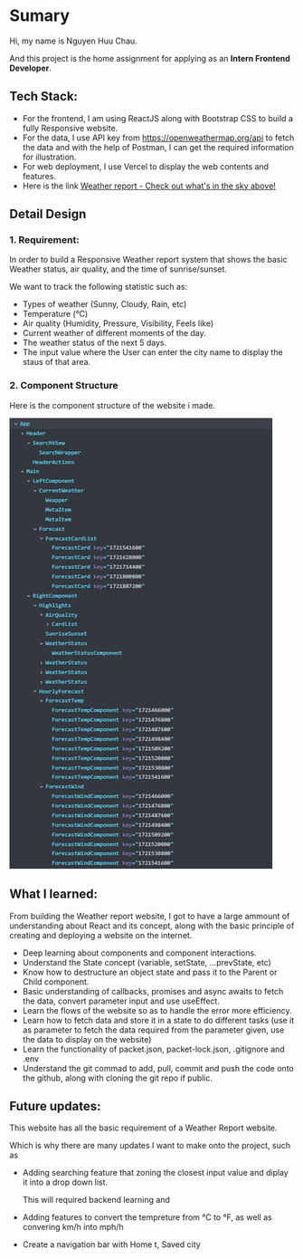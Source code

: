 # Sumary

Hi, my name is Nguyen Huu Chau.

And this project is the home assignment for applying as an **Intern Frontend Developer**.

## Tech Stack:

- For the frontend, I am using ReactJS along with Bootstrap CSS to build a fully Responsive website.
- For the data, I use API key from https://openweathermap.org/api to fetch the data and with the help of Postman, I can get the required information for illustration.
- For web deployment, I use Vercel to display the web contents and features.
- Here is the link [Weather report - Check out what's in the sky above!](https://weather-report-b93lmx88r-chaus-projects-8bdd6df0.vercel.app)

## Detail Design

### 1. Requirement:
In order to build a Responsive Weather report system that shows the basic Weather status, air quality, and the time of sunrise/sunset.

We want to track the following statistic such as:
- Types of weather (Sunny, Cloudy, Rain, etc)
- Temperature (°C)
- Air quality (Humidity, Pressure, Visibility, Feels like)
- Current weather of different moments of the day.
- The weather status of the next 5 days.
- The input value where the User can enter the city name to display the staus of that area.

### 2. Component Structure
Here is the component structure of the website i made.

<img src="./ComponentStructure.png"></img>

## What I learned:

  From building the Weather report website, I got to have a large ammount of understanding about React and its concept, along with the basic principle of creating and deploying a website on the internet.

- Deep learning about components and component interactions.
- Understand the State concept (variable, setState, ...prevState, etc)
- Know how to destructure an object state and pass it to the Parent or Child component.
- Basic understanding of callbacks, promises and async awaits to fetch the data, convert parameter input and use useEffect.
- Learn the flows of the website so as to handle the error more efficiency.
- Learn how to fetch data and store it in a state to do different tasks (use it as parameter to fetch the data required from the parameter given, use the data to display on the website)
- Learn the functionality of packet.json, packet-lock.json, .gitignore and .env
- Understand the git commad to add, pull, commit and push the code onto the github, along with cloning the git repo if public.

## Future updates:

  This website has all the basic requirement of a Weather Report website.

  Which is why there are many updates I want to make onto the project, such as

- Adding searching feature that zoning the closest input value and diplay it into a drop down list.

  This will required backend learning and
  
- Adding features to convert the tempreture from °C to °F, as well as convering km/h into mph/h
- Create a navigation bar with Home t, Saved city
